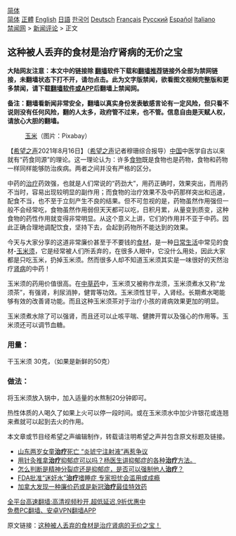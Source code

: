  <!-- 面包屑导航 --> <div class="breadcrumb"><!-- GTranslate: https://gtranslate.io/ -->  <div class="switcher notranslate">  <div class="selected">  <a href="#" onclick="return false;"> 简体</a>  </div>  <div class="option">  <a href="https://www.bannedbook.org" onclick="doGTranslate('zh-CN|zh-CN');jQuery('div.switcher div.selected a').html(jQuery(this).html());return false;" title="简体中文" class="nturl selected"> 简体</a>  <a href="https://www.bannedbook.org/zh-tw/" onclick="doGTranslate('zh-CN|zh-TW');jQuery('div.switcher div.selected a').html(jQuery(this).html());return false;" title="繁體中文" class="nturl"> 正體</a>  <a href="https://www.bannedbook.org/en/" onclick="doGTranslate('zh-CN|en');jQuery('div.switcher div.selected a').html(jQuery(this).html());return false;" title="English" class="nturl"> English</a>  <a href="https://www.bannedbook.org/ja/" onclick="doGTranslate('zh-CN|ja');jQuery('div.switcher div.selected a').html(jQuery(this).html());return false;" title="日本語" class="nturl"> 日語</a>  <a href="https://www.bannedbook.org/ko/" onclick="doGTranslate('zh-CN|ko');jQuery('div.switcher div.selected a').html(jQuery(this).html());return false;" title="한국어" class="nturl"> 한국어</a>  <a href="https://www.bannedbook.org/de/" onclick="doGTranslate('zh-CN|de');jQuery('div.switcher div.selected a').html(jQuery(this).html());return false;" title="Deutsch" class="nturl"> Deutsch</a>  <a href="https://www.bannedbook.org/fr/" onclick="doGTranslate('zh-CN|fr');jQuery('div.switcher div.selected a').html(jQuery(this).html());return false;" title="Français" class="nturl"> Français</a>  <a href="https://www.bannedbook.org/ru/" onclick="doGTranslate('zh-CN|ru');jQuery('div.switcher div.selected a').html(jQuery(this).html());return false;" title="Русский" class="nturl"> Русский</a>  <a href="https://www.bannedbook.org/es/" onclick="doGTranslate('zh-CN|es');jQuery('div.switcher div.selected a').html(jQuery(this).html());return false;" title="Español" class="nturl"> Español</a>  <a href="https://www.bannedbook.org/it/" onclick="doGTranslate('zh-CN|it');jQuery('div.switcher div.selected a').html(jQuery(this).html());return false;" title="Italiano" class="nturl"> Italiano</a>  </div>  </div>      <div class='breadcrumb-sub'><!-- Breadcrumb NavXT 6.3.0 --> <a href="https://www.bannedbook.org/" class="home">禁闻网</a> &gt; <a href="https://www.bannedbook.org/bnews/comments/" class="category">新闻评论</a> &gt; 正文</div></div><h2>这种被人丢弃的食材是治疗肾病的无价之宝</h2> <p class="notice"><b>大陆网友注意：本文中的链接除 <a href="https://github.com/bannedbook/fanqiang" >翻墙</a>软件下载和<a href="https://github.com/killgcd/justmysocks/blob/master/README.md">翻墙推荐</a>链接外全部为禁网链接，未翻墙状态下打不开，请勿点击。此为文字版禁闻，欲看图文视频完整版和更多禁闻，请下载<a href="https://github.com/bannedbook/fanqiang">翻墙软件或APP</a>后翻墙上禁闻网。</p><p>备注：翻墙看新闻非常安全，翻墙以真实身份发表敏感言论有一定风险，但只看不说则没有任何风险，翻的人太多，政府管不过来，也不管。信息自由是天赋人权，请放心大胆的翻墙。</b></p>  <div class="entry"> <figure> <p><figcaption><a href="https://www.bannedbook.org/bnews/tag/%E7%8E%89%E7%B1%B3/" class="st_tag internal_tag" rel="tag" title="标签 玉米 下的日志">玉米</a>（图片：Pixabay）</figcaption></figure> <p>【<span class='wp_keywordlink_affiliate'><a href="https://www.soundofhope.org" title="希望之声" target="_blank">希望之声</a></span>2021年8月16日】（<a href="https://www.bannedbook.org/bnews/tag/%e5%b8%8c%e6%9c%9b%e4%b9%8b%e5%a3%b0/" class="st_tag internal_tag" rel="tag" title="标签 希望之声 下的日志">希望之声</a>记者穆珊综合报导）<span class='wp_keywordlink_affiliate'><a href="https://www.bannedbook.org/" title="中国" target="_blank">中国</a></span>中医学自古以来就有“药食同源”的理论。这一理论认为：许多<a href="https://www.bannedbook.org/bnews/tag/%e9%a3%9f%e7%89%a9/" class="st_tag internal_tag" rel="tag" title="标签 食物 下的日志">食物</a>既是食物也是药物，食物和药物一样同样能够防治疾病。两者之间并没有严格的区分。</p> <p>中药的<a href="https://www.bannedbook.org/bnews/tag/%e6%b2%bb%e7%96%97/" class="st_tag internal_tag" rel="tag" title="标签 治疗 下的日志">治疗</a>药效强，也就是人们常说的“药劲大”，用药正确时，效果突出，而用药不当时，容易出现较明显的副作用；而食物的治疗效果不及中药那样突出和迅速，配食不当，也不至于立刻产生不良的结果。但不可忽视的是，药物虽然作用强但一般不会经常吃，食物虽然作用弱但天天都可以吃，日积月累，从量变到质变，这种食物的药性作用就变得非常明显。从这个意义上讲，它们的作用并不亚于中药。因此正确合理地调配饮食，坚持下去，会起到药物所不能达到的效果。</p>  <p>今天与大家分享的这道非常廉价甚至于不要钱的<a href="https://www.bannedbook.org/bnews/tag/%E9%A3%9F%E6%9D%90/" class="st_tag internal_tag" rel="tag" title="标签 食材 下的日志">食材</a>，是一种<a href="https://www.bannedbook.org/bnews/tag/%e6%97%a5%e5%b8%b8%e7%94%9f%e6%b4%bb/" class="st_tag internal_tag" rel="tag" title="标签 日常生活 下的日志">日常生活</a>中常见的食材-<a href="https://www.bannedbook.org/bnews/tag/%E7%8E%89%E7%B1%B3%E9%A1%BB/" class="st_tag internal_tag" rel="tag" title="标签 玉米须 下的日志">玉米须</a>，它是经常被人们所丢弃的，在很多人眼中，它没什么用处，因此大家都是只吃玉米，扔掉玉米须。然而很多人却不知道玉米须其实是一味很好的天然治疗<a href="https://www.bannedbook.org/bnews/tag/%E8%82%BE%E7%97%85/" class="st_tag internal_tag" rel="tag" title="标签 肾病 下的日志">肾病</a>的中药！</p> <p>玉米须的药用价值很高。在<a href="https://www.bannedbook.org/bnews/tag/%e4%b8%ad%e8%8d%89%e8%8d%af/" class="st_tag internal_tag" rel="tag" title="标签 中草药 下的日志">中草药</a>中，玉米须又被称作龙须，玉米须煮水又称“龙须茶”，有强肾，利尿消肿，健胃等功效。玉米须性甘平，入肾经。长期煮水喝能够有效的改善肾功能。而且这种玉米须茶对于治疗小孩的肾病效果更加的明显。</p>  <p>玉米须煮水除了可以强肾，而且还可以止咳平喘、健脾开胃以及强心的作用等。玉米须还可以调节血糖。</p> <h3>用量：</h3> <p>干玉米须 30克，（如果是新鲜的50克）</p>  <h3>做法：</h3> <p>将玉米须放入锅中，加入适量的水熬制20分钟即可。</p> <p>热性体质的人喝久了如果上火可以停一段时间。或在玉米须水中加少许银花或连翘来煮就可以起到去火的作用。</p>  <p>本文章或节目经希望之声编辑制作，转载请注明希望之声并包含原文标题及链接。 </p> <ul class='op-related-articles' title='相关阅读'> <li><a href='https://www.bannedbook.org/bnews/baitai/20210816/1607148.html' target='_blank'>山东两岁女童<b>治疗</b>死亡 “炎琥宁注射液”再惹争议</a></li> <li><a href='https://www.bannedbook.org/bnews/bannedvideo/20210815/1606808.html' target='_blank'>用针灸推拿<b>治疗</b>抑郁症可以吗？杨医生讲抑郁症的各种<b>治疗</b>方法。</a></li> <li><a href='https://www.bannedbook.org/bnews/bannedvideo/20210815/1606791.html' target='_blank'>怎么判断是精神分裂症还是抑郁症，是否可以强制他人<b>治疗</b>？</a></li> <li><a href='https://www.bannedbook.org/bnews/cnnews/20210815/1606671.html' target='_blank'>FDA批准“迷奸水”<b>治疗</b>嗜睡症 专家担忧会滥用或成瘾</a></li> <li><a href='https://www.bannedbook.org/bnews/cnnews/20210815/1606499.html' target='_blank'>加拿大发现一种廉价药或是新冠<b>治疗</b>最佳特效药</a></li> </ul> <p class="texttj"> <a href="https://github.com/bannedbook/fanqiang/wiki/V2ray%E6%9C%BA%E5%9C%BA" target="_blank">全平台高速翻墙:高清视频秒开,超低延迟,9折优惠中</a><br/> <a href="https://github.com/bannedbook/fanqiang/wiki/%E7%A6%81%E9%97%BB%E7%BD%91%E5%AE%89%E5%8D%93%E7%BF%BB%E5%A2%99%E6%96%B0%E9%97%BBAPP" target="_blank">免费PC翻墙、安卓VPN翻墙APP</a></p><p>原文链接：<a class="src_link"  href="https://www.soundofhope.org/post/535844" target="_blank">这种被人丢弃的食材是治疗肾病的无价之宝！</a></p><a name='sharetosocial'></a>  <div style="margin-bottom:5px;padding-bottom:5px;clear:both"> <div id="archive-pix-1" class="banner-ads"> <!-- AuctionX Display platform tag START --> <div id="26318x728x90x621x_ADSLOT2" clicktrack="%%CLICK_URL_ESC%%"></div> <!-- AuctionX Display platform tag END --> </div> <div id="archive-pix-2" class="banner-ads"> <!-- AuctionX Display platform tag START --> <div id="26315x300x250x621x_ADSLOT2" clicktrack="%%CLICK_URL_ESC%%"></div> <!-- AuctionX Display platform tag END --> </div> </div>  <div id="archive-pix-1" class="banner-ads"> <!-- AuctionX Display platform tag START --> <div id="26318x728x90x621x_ADSLOT3" clicktrack="%%CLICK_URL_ESC%%"></div> <!-- AuctionX Display platform tag END --> </div> </div><!--END ENTRY--> 